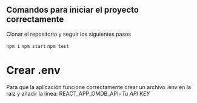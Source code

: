 ## Comandos para iniciar el proyecto correctamente

Clonar el repositorio y seguir los siguientes pasos

`npm i`
`npm start`
`npm test`

# Crear .env

Para que la aplicación funcione correctamente crear un archivo .env en la raiz
y añadir la linea:
REACT_APP_OMDB_API=*Tu API KEY*
